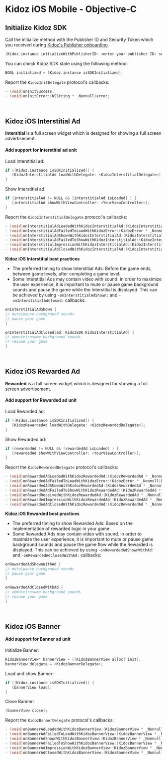 # Kidoz iOS Mobile - Objective-C

## Initialize Kidoz SDK
Call the initialize method with the Publisher ID and Security Token which you received during [Kidoz's Publisher onboarding](http://accounts.kidoz.net/publishers/register?utm_source=kidoz_github).
```Objective-C 
[Kidoz.instance initializeWithPublisherID: <enter your publisher ID> securityToken: <enter your security Token> delegate: <KidozInitDelegate>];
```

You can check Kidoz SDK state using the following method:  
```Objective-C 
BOOL initialized = [Kidoz.instance isSDKInitialized];
```

Report the `KidozInitDelegate` protocol's callbacks:  
```Objective-C 
- (void)onInitSuccess;
- (void)onInitError:(NSString * _Nonnull)error;
```
<BR>

## Kidoz iOS Interstitial Ad 
**Intersitial** is a full screen widget which is designed for showing a full screen advertisement.  
#### Add support for Interstitial ad unit

Load Interstitial ad: 
```Objective-C 
if ([Kidoz.instance isSDKInitialized]) {
   [KidozInterstitialAd loadWithDelegate: <KidozInterstitialDelegate>];
}
```

Show Interstitial ad:  
```Objective-C 
if (interstitialAd != NULL && [interstitialAd isLoaded] ) {
   [interstitialAd showWithViewController: <YourViewController>];
}
```

Report the `KidozInterstitialDelegate` protocol's callbacks: 
```Objective-C  
- (void)onInterstitialAdLoadedWithKidozInterstitialAd:(KidozInterstitialAd * _Nonnull)kidozInterstitialAd;
- (void)onInterstitialAdFailedToLoadWithKidozError:(KidozError * _Nonnull)kidozError;
- (void)onInterstitialAdShownWithKidozInterstitialAd:(KidozInterstitialAd * _Nonnull)kidozInterstitialAd;
- (void)onInterstitialAdFailedToShowWithKidozInterstitialAd:(KidozInterstitialAd * _Nonnull)kidozInterstitialAd kidozError:(KidozError * _Nonnull)kidozError;
- (void)onInterstitialImpressionWithKidozInterstitialAd:(KidozInterstitialAd * _Nonnull)kidozInterstitialAd;
- (void)onInterstitialAdClosedWithKidozInterstitialAd:(KidozInterstitialAd * _Nonnull)kidozInterstitialAd;
```
**Kidoz iOS Interstitial best practices**
- The preferred timing to show Interstitial Ads: Before the game ends, between game levels, after completing a game level.   
- Some Interstitial Ads may contain video with sound. In order to maximize the user experience, it is important to mute or pause game background sounds and pause the game while the Interstitial is displayed. This can be achieved by using `-onInterstitialAdShown:` and `-onInterstitialAdClosed:` callbacks:
```Swift 
onInterstitialAdShown {
// mute|pause background sounds
// pause your game 
}

onInterstitialAdClosed(ad: KidozSDK.KidozInterstitialAd) {
// unmute|resume background sounds
// resume your game 
}
```
<BR>

## Kidoz iOS Rewarded Ad
**Rewarded** is a full screen widget which is designed for showing a full screen advertisement.   
#### Add support for Rewarded ad unit

Load Rewarded ad: 
```Objective-C 
if ([Kidoz.instance isSDKInitialized]) {
   [KidozRewardedAd loadWithDelegate: <KidozRewardedDelegate>];
}
```

Show Rewarded ad:  
```Objective-C 
if (rewardedAd != NULL && [rewardedAd isLoaded] ) {
   [rewardedAd showWithViewController: <YourViewController>];
}
```

Report the `KidozRewardedDelegate` protocol's callbacks: 
```Objective-C   
- (void)onRewardedAdLoadedWithKidozRewardedAd:(KidozRewardedAd * _Nonnull)kidozRewardedAd;
- (void)onRewardedAdFailedToLoadWithKidozError:(KidozError * _Nonnull)kidozError;
- (void)onRewardedAdShownWithKidozRewardedAd:(KidozRewardedAd * _Nonnull)kidozRewardedAd;
- (void)onRewardedAdFailedToShowWithKidozRewardedAd:(KidozRewardedAd * _Nonnull)kidozRewardedAd kidozError:(KidozError * _Nonnull)kidozError;
- (void)onRewardReceivedWithKidozRewardedAd:(KidozRewardedAd * _Nonnull)kidozRewardedAd;
- (void)onRewardedImpressionWithKidozRewardedAd:(KidozRewardedAd * _Nonnull)kidozRewardedAd;
- (void)onRewardedAdClosedWithKidozRewardedAd:(KidozRewardedAd * _Nonnull)kidozRewardedAd;
```
**Kidoz iOS Rewarded best practices**
- The preferred timing to show Rewarded Ads: Based on the implementation of rewarded logic in your game .   
- Some Rewarded Ads may contain video with sound. In order to maximize the user experience, it is important to mute or pause game background sounds and pause the game flow while the Rewarded is displayed. This can be achieved by using `-onRewardedAdShownWithAd:` and `-onRewardedAdClosedWithAd:` callbacks:
```Swift 
onRewardedAdShownWithAd {
// mute|pause background sounds
// pause your game 
}

onRewardedAdClosedWithAd {
// unmute|resume background sounds
// resume your game 
}
```
<BR>

## Kidoz iOS Banner 
#### Add support for Banner ad unit

Initialize Banner:
```Objective-C 
KidozBannerView* bannerView = [[KidozBannerView alloc] init];
bannerView.delegate = <KidozBannerDelegate>;
```

Load and show Banner:  
```Objective-C 
if ([Kidoz.instance isSDKInitialized]) {
   [bannerView load];
}
``` 

Close Banner:  
```Objective-C 
[bannerView close];
```  

Report the `KidozBannerDelegate` protocol's callbacks: 
```Objective-C 
- (void)onBannerAdLoadedWithKidozBannerView:(KidozBannerView * _Nonnull)kidozBannerView;
- (void)onBannerAdFailedToLoadWithKidozBannerView:(KidozBannerView * _Nonnull)kidozBannerView error:(KidozError * _Nonnull)error;
- (void)onBannerAdShownWithKidozBannerView:(KidozBannerView * _Nonnull)kidozBannerView;
- (void)onBannerAdFailedToShowWithKidozBannerView:(KidozBannerView * _Nonnull)kidozBannerView error:(KidozError * _Nonnull)error;
- (void)onBannerAdImpressionWithKidozBannerView:(KidozBannerView * _Nonnull)kidozBannerView;
- (void)onBannerAdClosedWithKidozBannerView:(KidozBannerView * _Nonnull)kidozBannerView;
```
